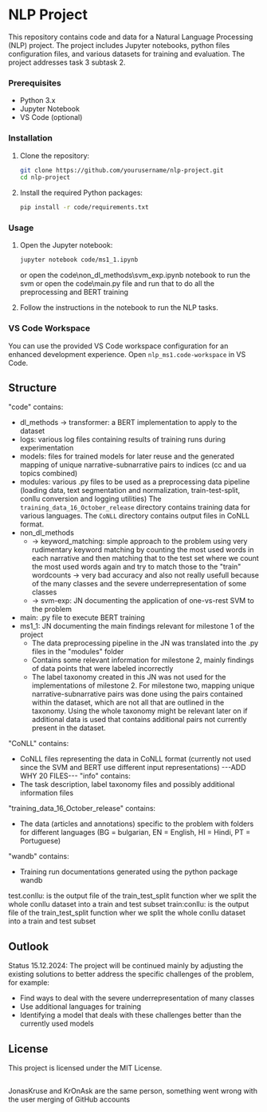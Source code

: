 # NLP Project

This repository contains code and data for a Natural Language Processing (NLP) project. The project includes Jupyter notebooks, python files configuration files, and various datasets for training and evaluation. The project addresses task 3 subtask 2.


### Prerequisites

- Python 3.x
- Jupyter Notebook
- VS Code (optional)

### Installation

1. Clone the repository:
    ```sh
    git clone https://github.com/yourusername/nlp-project.git
    cd nlp-project
    ```

2. Install the required Python packages:
    ```sh
    pip install -r code/requirements.txt
    ```

### Usage 

1. Open the Jupyter notebook:
    ```sh
    jupyter notebook code/ms1_1.ipynb
    ```
    or open the code\non_dl_methods\svm_exp.ipynb notebook to run the svm
    or open the code\main.py file and run that to do all the preprocessing and BERT training

2. Follow the instructions in the notebook to run the NLP tasks.

### VS Code Workspace

You can use the provided VS Code workspace configuration for an enhanced development experience. Open `nlp_ms1.code-workspace` in VS Code.

## Structure
"code" contains:
- dl_methods -> transformer: a BERT implementation to apply to the dataset
- logs: various log files containing results of training runs during experimentation
- models: files for trained models for later reuse and the generated mapping of unique narrative-subnarrative pairs to indices (cc and ua topics combined)
- modules: various .py files to be used as a preprocessing data pipeline (loading data, text segmentation and normalization, train-test-split, conllu conversion and logging utilities)
The `training_data_16_October_release` directory contains training data for various languages. The `CoNLL` directory contains output files in CoNLL format.
- non_dl_methods 
    - -> keyword_matching: simple approach to the problem using very rudimentary keyword matching by counting the most used words in each narrative and then matching that to the test set where we count the most used words again and try to match those to the "train" wordcounts -> very bad accuracy and also not really usefull because of the many classes and the severe underrepresentation of some classes
    - -> svm-exp: JN documenting the application of one-vs-rest SVM to the problem
- main: .py file to execute BERT training
- ms1_1: JN documenting the main findings relevant for milestone 1 of the project
    - The data preprocessing pipeline in the JN was translated into the .py files in the "modules" folder
    - Contains some relevant information for milestone 2, mainly findings of data points that were labeled incorrectly
    - The label taxonomy created in this JN was not used for the implementations of milestone 2. For milestone two, mapping unique narrative-subnarrative pairs was done using the pairs contained within the dataset, which are not all that are outlined in the taxonomy. Using the whole taxonomy might be relevant later on if additional data is used that contains additional pairs not currently present in the dataset.

"CoNLL" contains:
- CoNLL files representing the data in CoNLL format (currently not used since the SVM and BERT use different input representations) ---ADD WHY 20 FILES---
"info" contains:
- The task description, label taxonomy files and possibly additional information files

"training_data_16_October_release" contains:
- The data (articles and annotations) specific to the problem with folders for different languages (BG = bulgarian, EN = English, HI = Hindi, PT = Portuguese)

"wandb" contains:
- Training run documentations generated using the python package wandb

test.conllu: is the output file of the train_test_split function wher we split the whole conllu dataset into a train and test subset
train:conllu:  is the output file of the train_test_split function wher we split the whole conllu dataset into a train and test subset

## Outlook
Status 15.12.2024: The project will be continued mainly by adjusting the existing solutions to better address the specific challenges of the problem, for example:
- Find ways to deal with the severe underrepresentation of many classes
- Use additional languages for training
- Identifying a model that deals with these challenges better than the currently used models

## License

This project is licensed under the MIT License.

##
JonasKruse and KrOnAsk are the same person, something went wrong with the user merging of GitHub accounts
